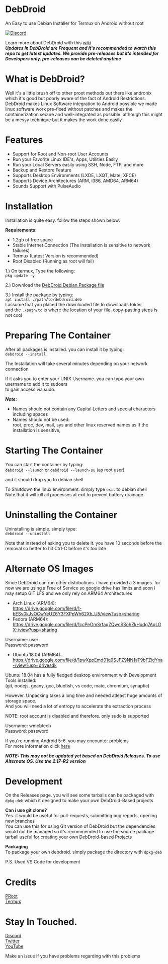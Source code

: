 # DebDroid
An Easy to use Debian Installer for Termux on Android without root

[![Discord](https://img.shields.io/discord/591914197219016707.svg?label=&logo=discord&logoColor=ffffff&color=7389D8&labelColor=6A7EC2)](https://bit.ly/WMCBDiscord)

Learn more about DebDroid with this [wiki](https://github.com/WMCB-Tech/DebDroid/wiki) \
***Updates in DebDroid are Frequent and it's recommended to watch this repo to get latest updates. We provide pre-releases but it's intended for Developers only. pre-releases can be deleted anytime***

# What is DebDroid?
Well it's a little brush off to other proot methods out there like andronix which it's good but poorly aware of the fact of Android Restrictions.
DebDroid makes Linux Software integration to Android possible we made linux software work pre-fixed without patches and makes the containerization secure and
well-integrated as possible. although this might be a messy technique but it makes the work done easily

# Features
* Support for Root and Non-root User Accounts
* Run your Favorite Linux IDE's, Apps, Utilities Easily
* Run your Local Servers easily using SSH, Node, FTP, and more
* Backup and Restore Feature
* Supports Desktop Environments (LXDE, LXQT, Mate, XFCE)
* Supports Device Architectures (ARM, i386, AMD64, ARM64)
* Sounds Support with PulseAudio

# Installation
Installation is quite easy. follow the steps shown below:

**Requirements:**
* 1.2gb of free space
* Stable Internet Connection (The installation is sensitive to network failures)
* Termux (Latest Version is recommended)
* Root Disabled (Running as root will fail)

1.) On termux, Type the following: \
`pkg update -y`

2.) Download the [DebDroid Debian Package file](https://github.com/WMCB-Tech/DebDroid/releases/tag/v2.19-R3)

3.) Install the package by typing: \
`apt install ./path/to/debdroid.deb` \
I assume that you placed the downloaded file to downloads folder \
and the `./path/to` is where the location of your file. copy-pasting steps is not cool

# Preparing The Container
After all packages is installed. you can install it by typing: \
```debdroid --install```

The Installation will take several minutes depending on your network connection

If it asks you to enter your UNIX Username. you can type your own username to add it to sudoers \
to gain access via sudo.

***Note:***
* Names should not contain any Capital Letters and special characters including spaces
* Names should not be used: \
 root, proc, dev, mail, sys and other linux reserved names as if the installation is sensitive,
 
 # Starting The Container
 You can start the container by typing: \
 ```debdroid --launch``` or ```debdroid --launch-su``` (as root user)
 
 and it should drop you to debian shell
 
 To Shutdown the linux environment. simply type `exit` to debian shell \
 Note that it will kill all processes at exit to prevent battery drainage
 
 # Uninstalling the Container
 Uninstalling is simple. simply type: \
 `debdroid --uninstall`
 
 Note that instead of asking you to delete it. you have 10 seconds before the removal so better to hit Ctrl-C before it's too late

# Alternate OS Images
Since DebDroid can run other distributions. i have provided a 3 images. for now we are using a Free of Service so google drive has limits and soon i may setup GIT LFS and we only rely on ARM64 Architectures
* Arch Linux (ARM64): \
https://drive.google.com/file/d/1-bESv0kJvOCwYeUZ6Y3FXPpWh62Xb_U5/view?usp=sharing
* Fedora (ARM64): \
https://drive.google.com/file/d/1ccPeOmSrfaqZQwcSSohZkHudg7AqLGX-/view?usp=sharing

Username: user \
Password: password

* Ubuntu 18.04 (ARM64): \
https://drive.google.com/file/d/1pwXppEmd01q9SJFZ9NN1aT9bFZidYna-/view?usp=drivesdk

Ubuntu 18.04 has a fully fledged desktop environment with Development Tools installed: \
(git, nodejs, geany, gcc, bluefish, vs code, mate, chromium, synaptic)

However. Unpacking takes a long time and needed atleast huge amounts of storage space. \
And you will need a lot of entropy to accelerate the extraction process

NOTE: root account is disabled and therefore. only sudo is supported

Username: wmcbtech \
Password: password

If you're running Android 5-6. you may encounter problems \
For more information click [here](https://github.com/WMCB-Tech/DebDroid/wiki/Using-%22.export%22-files) 

***NOTE: This may not be updated yet based on DebDroid Releases. To use Alternate OS. Use the 2.17-R2 version***
# Development
On the Releases page. you will see some tarballs can be packaged with `dpkg-deb` which it designed to make your own DebDroid-Based projects

**Can i use git clone?** \
Yes. it would be useful for pull-requests, submitting bug reports, opening new branches \
You can use this for using Git version of DebDroid but the dependencies would not be managed so it's recommended to use the source package tarball useful for creating your own DebDroid-based Projects 

**Packaging** \
To package your own debdroid. simply package the directory with `dpkg-deb`

P.S. Used VS Code for development

# Credits
[PRoot](https://proot-me.github.io/) \
[Termux](https://termux.com/)


# Stay In Touched.
[Discord](http://bit.ly/WMCBDiscord) \
[Twitter](http://twitter.com/wmcbtech30)\
[YouTube](https://www.youtube.com/wmcbtech) 

Make an issue if you have problems regarding with this problems
